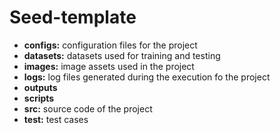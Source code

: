 # Seed-template
- **configs:** configuration files for the project
- **datasets:** datasets used for training and testing
- **images:** image assets used in the project
- **logs:** log files generated during the execution fo the project
- **outputs**
- **scripts**
- **src:** source code of  the project
- **test:** test cases